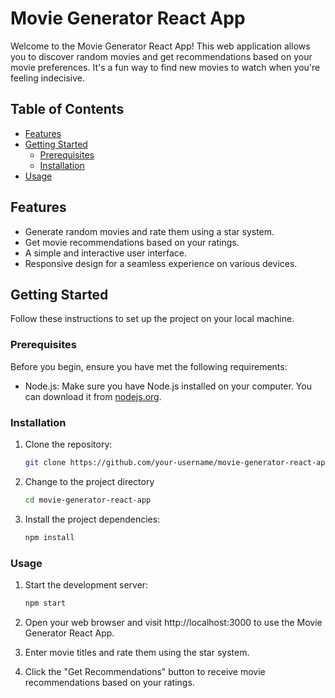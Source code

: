 # Movie Generator React App

Welcome to the Movie Generator React App! This web application allows you to discover random movies and get recommendations based on your movie preferences. It's a fun way to find new movies to watch when you're feeling indecisive.

## Table of Contents

- [Features](#features)
- [Getting Started](#getting-started)
  - [Prerequisites](#prerequisites)
  - [Installation](#installation)
- [Usage](#usage)

## Features

- Generate random movies and rate them using a star system.
- Get movie recommendations based on your ratings.
- A simple and interactive user interface.
- Responsive design for a seamless experience on various devices.

## Getting Started

Follow these instructions to set up the project on your local machine.

### Prerequisites

Before you begin, ensure you have met the following requirements:

- Node.js: Make sure you have Node.js installed on your computer. You can download it from [nodejs.org](https://nodejs.org/).

### Installation

1. Clone the repository:

   ```sh
   git clone https://github.com/your-username/movie-generator-react-app.git
   ```

2. Change to the project directory
   ```sh 
   cd movie-generator-react-app
   ```
   
3. Install the project dependencies:
   ```sh
   npm install
   ```

### Usage
1. Start the development server:
   ```sh
   npm start
   ```

2. Open your web browser and visit http://localhost:3000 to use the Movie Generator React App.

3. Enter movie titles and rate them using the star system.

4. Click the "Get Recommendations" button to receive movie recommendations based on your ratings.

